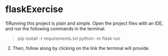 # flaskExercise
1)Running this project is plain and simple. Open the project files with an IDE, and run the following commands in the terminal.
> pip install -r requirements.txt
> python -m flask run
2) Then, follow along by clicking on the link the terminal will provide.
